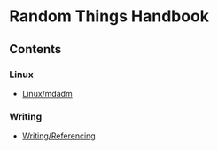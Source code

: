 # Random Things Handbook

## Contents

### Linux

- [Linux/mdadm](linux/mdadm/README.md)

### Writing

- [Writing/Referencing](writing/1.referencing.md)
